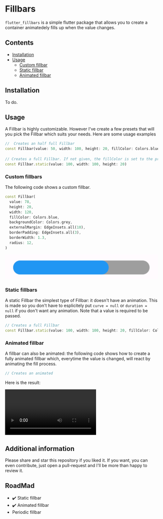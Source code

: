 <!--
This README describes the package. If you publish this package to pub.dev,
this README's contents appear on the landing page for your package.

For information about how to write a good package README, see the guide for
[writing package pages](https://dart.dev/guides/libraries/writing-package-pages).

For general information about developing packages, see the Dart guide for
[creating packages](https://dart.dev/guides/libraries/create-library-packages)
and the Flutter guide for
[developing packages and plugins](https://flutter.dev/developing-packages).
-->
# Fillbars

`flutter_fillbars` is a simple flutter package that allows you to create a container animatedely 
fills up when the value changes.

## Contents

- [Installation](#installation)
- [Usage](#usage)
  - [Custom fillbar](#custom-fillbars)
  - [Static fillbar](#static-fillbars)
  - [Animated fillbar](#animated-fillbar)


## Installation

To do.

## Usage

A Fillbar is highly customizable. However I've create a few presets that will you pick the Fillbar which suits your needs. Here are some usage examples

```dart
//  Creates an half full Fillbar
const Fillbar(value: 50, width: 100, height: 20, fillColor: Colors.blue,)

// Creates a full Fillbar. If not given, the fillColor is set to the primary color.
const Fillbar.static(value: 100, width: 100, height: 20)
```

### Custom fillbars

The following code shows a custom fillbar. 

```dart
const Fillbar(
  value: 78,
  height: 20,
  width: 120,
  fillColor: Colors.blue,
  backgroundColor: Colors.grey,
  externalMargin: EdgeInsets.all(10),
  borderPadding: EdgeInsets.all(3),
  borderWidth: 1.3,
  radius: 12,
)
```

![A custom Fillbar](assets/img.png)

### Static fillbars

A static Fillbar the simplest type of Fillbar: it doesn't have an animation. This is made so you don't have to esplicitely put `curve = null` or `duration = null` if you don't want any animation.
Note that a value is required to be passed.

```dart
// Creates a full Fillbar
const Fillbar.static(value: 100, width: 100, height: 20, fillColor: Colors.amber)
```

### Animated fillbar

A fillbar can also be animated: the following code shows how to create a fully animated fillbar which, everytime the value is changed, will react by animating the fill process.

```dart
// Creates an animated 
```

Here is the result:

![A fully animated fillbar](assets/Animation.mp4)

## Additional information

Please share and star this repository if you liked it. 
If you want, you can even contribute, just open a pull-request and I'll be more than happy to review it.

## RoadMad

- :heavy_check_mark: Static fillbar
- :heavy_check_mark: Animated fillbar
- Periodic fillbar